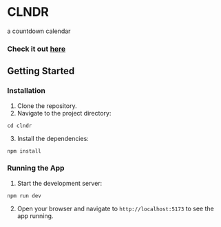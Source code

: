 # CLNDR

a countdown calendar

### Check it out [here](https://clndr-one.vercel.app/)

## Getting Started

### Installation
1. Clone the repository.
2. Navigate to the project directory:
```
cd clndr
```
3. Install the dependencies:
```
npm install
```

### Running the App
1. Start the development server:
```
npm run dev
```
2. Open your browser and navigate to `http://localhost:5173` to see the app running.
